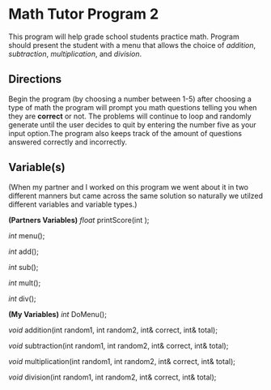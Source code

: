 # Math Tutor Program 2
This program will help grade school students practice math. Program should present the student with a menu that allows the choice of _addition_, _subtraction_, _multiplication_, and _division_.

## Directions
Begin the program (by choosing a number between 1-5) after choosing a type of math the program will prompt you math questions telling you when they are **correct** or not. The problems will continue to loop and randomly generate until the user decides to quit by entering the number five as your input option.The program also keeps track of the amount of questions answered correctly and incorrectly.

## Variable(s)
(When my partner and I worked on this program we went about it in two different manners but came across the same solution so naturally we utilzed different variables and variable types.)

**(Partners Variables)**
_float_ printScore(int );

_int_ menu();

_int_ add();

_int_ sub();

_int_ mult();

_int_ div();

**(My Variables)** 
_int_ DoMenu();

_void_ addition(int random1, int random2, int& correct, int& total);

_void_ subtraction(int random1, int random2, int& correct, int& total);

_void_ multiplication(int random1, int random2, int& correct, int& total);

_void_ division(int random1, int random2, int& correct, int& total);
